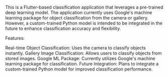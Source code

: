 This is a Flutter-based classification application that leverages a pre-trained deep learning model. The application currently uses Google's machine learning package for object classification from the camera or gallery. However, a custom-trained Python model is intended to be integrated in the future to enhance classification accuracy and flexibility.

Features:

Real-time Object Classification: Uses the camera to classify objects instantly.
Gallery Image Classification: Allows users to classify objects from stored images.
Google ML Package: Currently utilizes Google's machine learning package for classification.
Future Integration: Plans to integrate a custom-trained Python model for improved classification performance.

